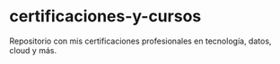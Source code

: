 # certificaciones-y-cursos
Repositorio con mis certificaciones profesionales en tecnología, datos, cloud y más.

